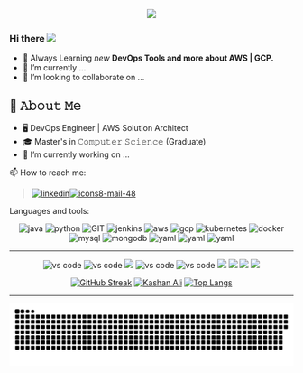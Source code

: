 <p align="center">
  <img src= "https://komarev.com/ghpvc/?username=kashan-1&style=for-the-badge">
</p>
<p align="center">
</p>

### Hi there <img src="https://github.com/TheDudeThatCode/TheDudeThatCode/blob/master/Assets/Hi.gif" width="35" />
<p align="center">

<!-- My name is Kashan Ali and i am a DevOps Engineer | AWS Solution Architect  -->


- 🔭 Always Learning <i>new</i> <b> DevOps Tools and more about AWS | GCP.</b>
- 🌱 I’m currently ...
- 💞️ I’m looking to collaborate on ...


<!---
kashan-1/kashan-1 is a ✨ special ✨ repository because its `README.md` (this file) appears on your GitHub profile.
You can click the Preview link to take a look at your changes.
--->



## :book: 𝙰𝚋𝚘𝚞𝚝 𝙼𝚎
- 🖥 DevOps Engineer | AWS Solution Architect
- 🎓 Master's in 𝙲𝚘𝚖𝚙𝚞𝚝𝚎𝚛 𝚂𝚌𝚒𝚎𝚗𝚌𝚎 (Graduate)  
- 🔭 I’m currently working on ...

📫 How to reach me: 
>[![linkedin](https://user-images.githubusercontent.com/75361545/205706651-63e48c3d-3a9e-4a0a-902f-8d05995981eb.png)](https://www.linkedin.com/in/kashan-ali-29a78b184)[![icons8-mail-48](https://user-images.githubusercontent.com/75361545/205708010-1b0de459-a10c-4d44-b649-5005f6038763.png)](mailto:kashan1dev@gmail.com?subject=[GitHub]%20Source%20Han%20Sans)

<!--  Tools sections  -->
Languages and tools:

>
<p align="center">
      <img src="https://www.vectorlogo.zone/logos/java/java-icon.svg" alt="java" width="65" height="65"/> 
      <img src="https://www.vectorlogo.zone/logos/python/python-icon.svg" alt="python" width="55" height="55"/>
      <img src="https://www.vectorlogo.zone/logos/git-scm/git-scm-icon.svg" alt="GIT" width="55" height="55"/> 
      <img src="https://www.vectorlogo.zone/logos/jenkins/jenkins-icon.svg" alt="jenkins" width="55" height="55"/>
      <img src="https://www.vectorlogo.zone/logos/amazon_aws/amazon_aws-icon.svg" alt="aws" width="55" height="55"/>
      <img src="https://www.vectorlogo.zone/logos/google_cloud/google_cloud-icon.svg" alt="gcp" width="55" height="55"/>
      <img src="https://www.vectorlogo.zone/logos/kubernetes/kubernetes-icon.svg" alt="kubernetes" width="55" height="55"/>
      <img src="https://www.vectorlogo.zone/logos/docker/docker-official.svg" alt="docker" width="60" height="50"/>
      <img src="https://www.vectorlogo.zone/logos/mysql/mysql-icon.svg" alt="mysql" width="45" height="55"/>
      <img src="https://www.vectorlogo.zone/logos/mongodb/mongodb-icon.svg" alt="mongodb" width="45" height="55"/>
      <img src="https://www.vectorlogo.zone/logos/firebase/firebase-icon.svg" alt="yaml" width="45" height="55"/>
      <img src="https://upload.vectorlogo.zone/logos/javascript/images/239ec8a4-163e-4792-83b6-3f6d96911757.svg" alt="yaml" width="45" height="55"/>
      <img src="https://www.vectorlogo.zone/logos/yaml/yaml-icon.svg" alt="yaml" width="45" height="55"/>
</p>

---

<p align="center">
      <img src="https://img.shields.io/badge/Adobe%20Dreamweaver-072401?style=for-the-badge&logo=Adobe%20Dreamweaver&logoColor=34F400" alt="vs code"/>
      <img src="https://img.shields.io/badge/Android_Studio-3DDC84?style=for-the-badge&logo=android-studio&logoColor=white" alt="vs code" />
      <img src="https://img.shields.io/badge/apache%20netbeans-1B6AC6?style=for-the-badge&logo=apache%20netbeans%20IDE&logoColor=white" />
      <img src="https://img.shields.io/badge/Arduino_IDE-00979D?style=for-the-badge&logo=arduino&logoColor=white" alt="vs code" />
      <img src="https://img.shields.io/badge/PyCharm-000000.svg?&style=for-the-badge&logo=PyCharm&logoColor=white" alt="vs code" />
      <img src="https://img.shields.io/badge/sublime_text-%23575757.svg?&style=for-the-badge&logo=sublime-text&logoColor=important" /> 
      <img src="https://img.shields.io/badge/VIM-%2311AB00.svg?&style=for-the-badge&logo=vim&logoColor=white" />
      <img src="https://img.shields.io/badge/Visual_Studio-5C2D91?style=for-the-badge&logo=visual%20studio&logoColor=white" />
      <img src="https://img.shields.io/badge/VSCode-0078D4?style=for-the-badge&logo=visual%20studio%20code&logoColor=white" />
     
</p> 



<!--  Stats sections  -->
<div align="center">

[![GitHub Streak](https://streak-stats.demolab.com/?user=kashan-1)](https://git.io/streak-stats)
[![Kashan Ali](https://github-readme-stats.vercel.app/api?username=kashan-1&count_private=true&show_icons=true&theme=dark)]([https://github.com/anuraghazra/github-readme-stats](https://github.com/kashan-1/kashan-1)) [![Top Langs](https://github-readme-stats.vercel.app/api/top-langs/?username=kashan-1&count_private=true&show_icons=true&theme=dark&layout=compact)]([https://github.com/anuraghazra/github-readme-stats](https://github.com/kashan-1/kashan-1))


</div>


<!--  Snake Matrics  -->
---
![dist/github-contribution-grid-snake.svg](https://raw.githubusercontent.com/kashan-1/kashan-1/output/github-contribution-grid-snake.svg)


<!--  Waka- Weekly Development Breakdown  -->
<!--START_SECTION:waka-->

<!--END_SECTION:waka-->